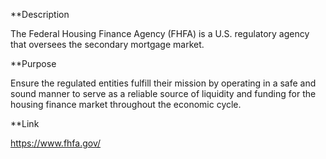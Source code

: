 **Description

The Federal Housing Finance Agency (FHFA) is a U.S. regulatory agency that oversees the secondary mortgage market.

**Purpose

Ensure the regulated entities fulfill their mission by operating in a safe and sound manner to serve as a reliable source of liquidity and funding for the housing finance market throughout the economic cycle.

**Link

https://www.fhfa.gov/